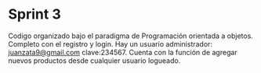 # Sprint 3

Codigo organizado bajo el paradigma de Programación orientada a objetos. Completo con el registro y login. Hay un usuario administrador: juanzata9@gmail.com clave:234567. Cuenta con la función de agregar nuevos productos desde cualquier usuario logueado.
